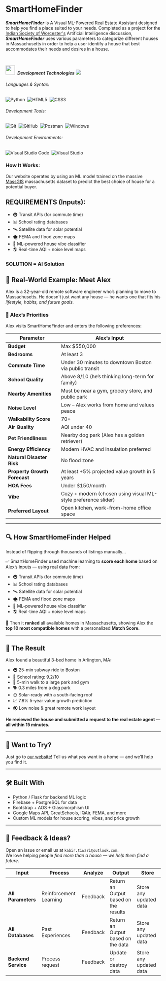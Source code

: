 # SmartHomeFinder
***SmartHomeFinder*** is A Visual ML-Powered Real Estate Assistant designed to help you find a place suited to your needs. Completed as a project for the [Indian Society of Worcester's](https://www.iswonline.org/) Artificial Intelligence discussion, ***SmartHomeFinder*** uses various parameters to categorize different houses in Massachusetts in order to help a user identify a house that best accommodates their needs and desires in a house.


<br>

<img src="https://media2.giphy.com/media/QssGEmpkyEOhBCb7e1/giphy.gif?cid=ecf05e47a0n3gi1bfqntqmob8g9aid1oyj2wr3ds3mg700bl&rid=giphy.gif" width ="30">&nbsp; ***Development Technologies***
<img src="https://user-images.githubusercontent.com/73097560/115834477-dbab4500-a447-11eb-908a-139a6edaec5c.gif">

###### Languages & Syntax:
![Python](https://img.shields.io/badge/python-3670A0?style=for-the-badge&logo=python&logoColor=ffdd54)&nbsp;
![HTML5](https://img.shields.io/badge/html5-%23E34F26.svg?style=for-the-badge&logo=html5&logoColor=white)&nbsp;
![CSS3](https://img.shields.io/badge/css3-%231572B6.svg?style=for-the-badge&logo=css3&logoColor=white)&nbsp;

###### Development Tools:
![Git](https://img.shields.io/badge/GIT-E44C30?style=for-the-badge&logo=git&logoColor=white)&nbsp;
![GitHub](https://img.shields.io/badge/github-%23121011.svg?style=for-the-badge&logo=github&logoColor=white)&nbsp;
![Postman](https://img.shields.io/badge/Postman-FF6C37?style=for-the-badge&logo=postman&logoColor=white)&nbsp;
![Windows](https://img.shields.io/badge/Windows-0078D6?style=for-the-badge&logo=windows&logoColor=white)&nbsp;

###### Development Environments:
![Visual Studio Code](https://img.shields.io/badge/Visual%20Studio%20Code-0078d7.svg?style=for-the-badge&logo=visual-studio-code&logoColor=white)&nbsp;
![Visual Studio](https://img.shields.io/badge/Visual%20Studio-5C2D91.svg?style=for-the-badge&logo=visual-studio&logoColor=white)&nbsp;


### How It Works:
Our website operates by using an ML model trained on the massive [MassGIS](https://www.mass.gov/info-details/massgis-data-layers) massachusetts dataset to predict
the best choice of house for a potential buyer.  


## REQUIREMENTS (Inputs):
- 🚇 Transit APIs (for commute time)
- 📊 School rating databases
- 🛰 Satellite data for solar potential
- 🌪 FEMA and flood zone maps
- 🧠 ML-powered house vibe classifier
- 🌎 Real-time AQI + noise level maps

### SOLUTION = AI Solution

## 📘 Real-World Example: Meet Alex

Alex is a 32-year-old remote software engineer who’s planning to move to Massachusetts. He doesn't just want any house — he wants one that fits his *lifestyle, habits, and future goals*.

### 🧠 Alex’s Priorities

Alex visits SmartHomeFinder and enters the following preferences:

| Parameter                            | Alex’s Input                                                                 |
|--------------------------------------|------------------------------------------------------------------------------|
| **Budget**                           | Max $550,000                                                                 |
| **Bedrooms**                         | At least 3                                                                   |
| **Commute Time**                     | Under 30 minutes to downtown Boston via public transit                      |
| **School Quality**                   | Above 8/10 (he’s thinking long-term for family)                              |
| **Nearby Amenities**                 | Must be near a gym, grocery store, and public park                          |
| **Noise Level**                      | Low – Alex works from home and values peace                                 |
| **Walkability Score**                | 70+                                                                          |
| **Air Quality**                      | AQI under 40                                                                 |
| **Pet Friendliness**                 | Nearby dog park (Alex has a golden retriever)                                |
| **Energy Efficiency**                | Modern HVAC and insulation preferred                                         |
| **Natural Disaster Risk**            | No flood zone                                                                |
| **Property Growth Forecast**         | At least +5% projected value growth in 5 years                              |
| **HOA Fees**                         | Under $150/month                                                             |
| **Vibe**                             | Cozy + modern (chosen using visual ML-style preference slider)              |
| **Preferred Layout**                 | Open kitchen, work-from-home office space                                   |

---

## 🔍 How SmartHomeFinder Helped

Instead of flipping through thousands of listings manually...

✅ SmartHomeFinder used machine learning to **score each home** based on Alex’s inputs — using real data from:

- 🚇 Transit APIs (for commute time)
- 📊 School rating databases
- 🛰 Satellite data for solar potential
- 🌪 FEMA and flood zone maps
- 🧠 ML-powered house vibe classifier
- 🌎 Real-time AQI + noise level maps

🔁 Then it **ranked** all available homes in Massachusetts, showing Alex the **top 10 most compatible homes** with a personalized **Match Score**.

---

## 🎉 The Result

Alex found a beautiful 3-bed home in Arlington, MA:

- 🚇 25-min subway ride to Boston
- 🏫 School rating: 9.2/10
- 🌳 5-min walk to a large park and gym
- 🐕 0.3 miles from a dog park
- 🌞 Solar-ready with a south-facing roof
- 📈 7.8% 5-year value growth prediction
- 🔇 Low noise & great remote work layout

**He reviewed the house and submitted a request to the real estate agent — all within 15 minutes.**

---

## 🧪 Want to Try?

Just go to [our website!](https://smarthomefinder-isw.netlify.app)
Tell us what *you* want in a home — and we’ll help you find it.

---

## 🛠 Built With

- Python / Flask for backend ML logic  
- Firebase + PostgreSQL for data  
- Bootstrap + AOS + Glassmorphism UI  
- Google Maps API, GreatSchools, IQAir, FEMA, and more  
- Custom ML models for house scoring, vibes, and price growth

---

## 📣 Feedback & Ideas?

Open an issue or email us at `kabir.tiwari@outlook.com`.  
We love helping people *find more than a house — we help them find a future*.



| Input                                | Process                         | Analyze                |  Output              |          Store           |
|--------------------------------------|---------------------------------|------------------------|----------------------|--------------------------|
| **All Parameters**                   | Reinforcement Learning          | Feedback               | Return an Output based on the results| Store any updated data  |
| **All Databases**                    | Past Experiences                | Feedback               | Return an Output based on the data| Store any updated data  |
| **Backend Service**                  | Process request                 | Feedback               | Update or destroy data| Store any updated data |
                                                                                                    
